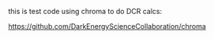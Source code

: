 this is test code using chroma to do DCR calcs:

https://github.com/DarkEnergyScienceCollaboration/chroma

